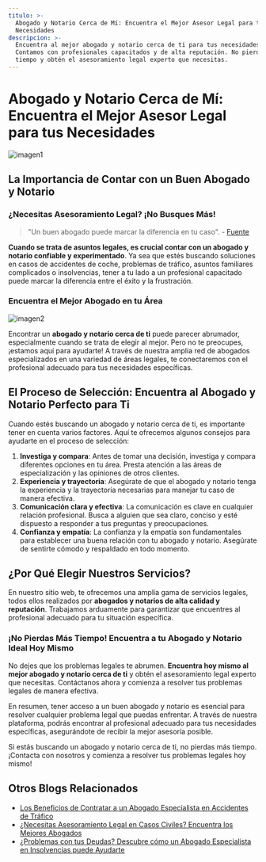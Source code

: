 ```yaml
---
titulo: >-
  Abogado y Notario Cerca de Mí: Encuentra el Mejor Asesor Legal para tus
  Necesidades
descripcion: >-
  Encuentra al mejor abogado y notario cerca de ti para tus necesidades legales.
  Contamos con profesionales capacitados y de alta reputación. No pierdas más
  tiempo y obtén el asesoramiento legal experto que necesitas.
---
```


# Abogado y Notario Cerca de Mí: Encuentra el Mejor Asesor Legal para tus Necesidades

![imagen1](./img/abogado-notario-cerca-de-mi-1.webp)

## La Importancia de Contar con un Buen Abogado y Notario

### ¿Necesitas Asesoramiento Legal? ¡No Busques Más!

> "Un buen abogado puede marcar la diferencia en tu caso". - [Fuente](https://markdowntohtml.com)

**Cuando se trata de asuntos legales, es crucial contar con un abogado y notario confiable y experimentado**. Ya sea que estés buscando soluciones en casos de accidentes de coche, problemas de tráfico, asuntos familiares complicados o insolvencias, tener a tu lado a un profesional capacitado puede marcar la diferencia entre el éxito y la frustración.

### Encuentra el Mejor Abogado en tu Área

![imagen2](./img/abogado-notario-cerca-de-mi-2.webp)

Encontrar un **abogado y notario cerca de ti** puede parecer abrumador, especialmente cuando se trata de elegir al mejor. Pero no te preocupes, ¡estamos aquí para ayudarte! A través de nuestra amplia red de abogados especializados en una variedad de áreas legales, te conectaremos con el profesional adecuado para tus necesidades específicas.

## El Proceso de Selección: Encuentra al Abogado y Notario Perfecto para Ti

Cuando estés buscando un abogado y notario cerca de ti, es importante tener en cuenta varios factores. Aquí te ofrecemos algunos consejos para ayudarte en el proceso de selección:

1. **Investiga y compara**: Antes de tomar una decisión, investiga y compara diferentes opciones en tu área. Presta atención a las áreas de especialización y las opiniones de otros clientes.
2. **Experiencia y trayectoria**: Asegúrate de que el abogado y notario tenga la experiencia y la trayectoria necesarias para manejar tu caso de manera efectiva.
3. **Comunicación clara y efectiva**: La comunicación es clave en cualquier relación profesional. Busca a alguien que sea claro, conciso y esté dispuesto a responder a tus preguntas y preocupaciones.
4. **Confianza y empatía**: La confianza y la empatía son fundamentales para establecer una buena relación con tu abogado y notario. Asegúrate de sentirte cómodo y respaldado en todo momento.

## ¿Por Qué Elegir Nuestros Servicios?

En nuestro sitio web, te ofrecemos una amplia gama de servicios legales, todos ellos realizados por **abogados y notarios de alta calidad y reputación**. Trabajamos arduamente para garantizar que encuentres al profesional adecuado para tu situación específica.

### ¡No Pierdas Más Tiempo! Encuentra a tu Abogado y Notario Ideal Hoy Mismo

No dejes que los problemas legales te abrumen. **Encuentra hoy mismo al mejor abogado y notario cerca de ti** y obtén el asesoramiento legal experto que necesitas. Contáctanos ahora y comienza a resolver tus problemas legales de manera efectiva.



En resumen, tener acceso a un buen abogado y notario es esencial para resolver cualquier problema legal que puedas enfrentar. A través de nuestra plataforma, podrás encontrar al profesional adecuado para tus necesidades específicas, asegurándote de recibir la mejor asesoría posible.

Si estás buscando un abogado y notario cerca de ti, no pierdas más tiempo. ¡Contacta con nosotros y comienza a resolver tus problemas legales hoy mismo!

## Otros Blogs Relacionados

- [Los Beneficios de Contratar a un Abogado Especialista en Accidentes de Tráfico](abogados-especialistas-en-accidentes-de-trafico)
- [¿Necesitas Asesoramiento Legal en Casos Civiles? Encuentra los Mejores Abogados](abogados-de-casos-civiles)
- [¿Problemas con tus Deudas? Descubre cómo un Abogado Especialista en Insolvencias puede Ayudarte](abogado-especialista-en-insolvencias)
